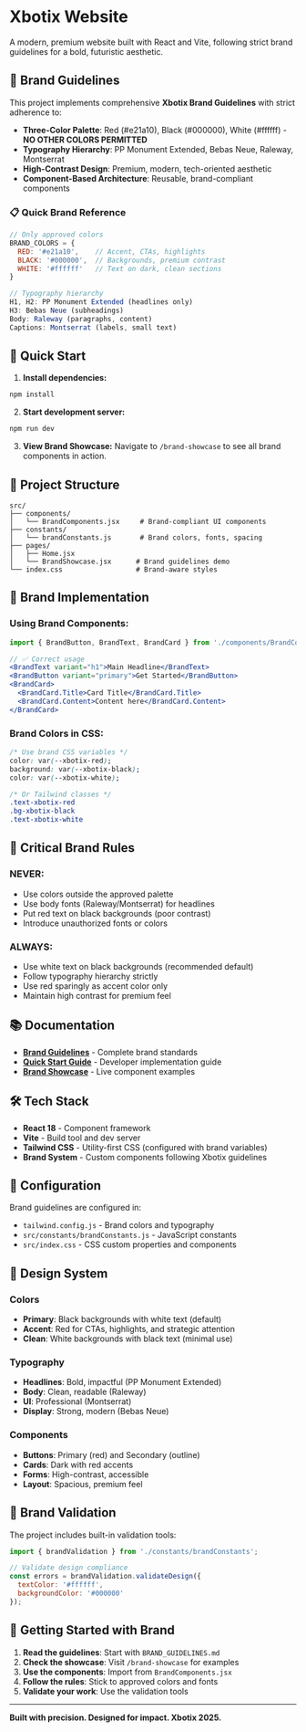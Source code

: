 # Xbotix Website

A modern, premium website built with React and Vite, following strict brand guidelines for a bold, futuristic aesthetic.

## 🎨 Brand Guidelines

This project implements comprehensive **Xbotix Brand Guidelines** with strict adherence to:

- **Three-Color Palette**: Red (#e21a10), Black (#000000), White (#ffffff) - **NO OTHER COLORS PERMITTED**
- **Typography Hierarchy**: PP Monument Extended, Bebas Neue, Raleway, Montserrat
- **High-Contrast Design**: Premium, modern, tech-oriented aesthetic
- **Component-Based Architecture**: Reusable, brand-compliant components

### 📋 Quick Brand Reference

```javascript
// Only approved colors
BRAND_COLORS = {
  RED: '#e21a10',    // Accent, CTAs, highlights  
  BLACK: '#000000',  // Backgrounds, premium contrast
  WHITE: '#ffffff'   // Text on dark, clean sections
}

// Typography hierarchy
H1, H2: PP Monument Extended (headlines only)
H3: Bebas Neue (subheadings)
Body: Raleway (paragraphs, content)
Captions: Montserrat (labels, small text)
```

## 🚀 Quick Start

1. **Install dependencies:**
```bash
npm install
```

2. **Start development server:**
```bash
npm run dev
```

3. **View Brand Showcase:**
Navigate to `/brand-showcase` to see all brand components in action.

## 📁 Project Structure

```
src/
├── components/
│   └── BrandComponents.jsx     # Brand-compliant UI components
├── constants/
│   └── brandConstants.js       # Brand colors, fonts, spacing
├── pages/
│   ├── Home.jsx
│   └── BrandShowcase.jsx      # Brand guidelines demo
└── index.css                  # Brand-aware styles
```

## 🎯 Brand Implementation

### Using Brand Components:
```jsx
import { BrandButton, BrandText, BrandCard } from './components/BrandComponents';

// ✅ Correct usage
<BrandText variant="h1">Main Headline</BrandText>
<BrandButton variant="primary">Get Started</BrandButton>
<BrandCard>
  <BrandCard.Title>Card Title</BrandCard.Title>
  <BrandCard.Content>Content here</BrandCard.Content>
</BrandCard>
```

### Brand Colors in CSS:
```css
/* Use brand CSS variables */
color: var(--xbotix-red);
background: var(--xbotix-black);
color: var(--xbotix-white);

/* Or Tailwind classes */
.text-xbotix-red
.bg-xbotix-black  
.text-xbotix-white
```

## 🚫 Critical Brand Rules

### NEVER:
- Use colors outside the approved palette
- Use body fonts (Raleway/Montserrat) for headlines
- Put red text on black backgrounds (poor contrast)
- Introduce unauthorized fonts or colors

### ALWAYS:
- Use white text on black backgrounds (recommended default)
- Follow typography hierarchy strictly
- Use red sparingly as accent color only
- Maintain high contrast for premium feel

## 📚 Documentation

- **[Brand Guidelines](./BRAND_GUIDELINES.md)** - Complete brand standards
- **[Quick Start Guide](./QUICK_START.md)** - Developer implementation guide
- **[Brand Showcase](http://localhost:5173/brand-showcase)** - Live component examples

## 🛠️ Tech Stack

- **React 18** - Component framework
- **Vite** - Build tool and dev server
- **Tailwind CSS** - Utility-first CSS (configured with brand variables)
- **Brand System** - Custom components following Xbotix guidelines

## 🔧 Configuration

Brand guidelines are configured in:
- `tailwind.config.js` - Brand colors and typography
- `src/constants/brandConstants.js` - JavaScript constants
- `src/index.css` - CSS custom properties and components

## 🎨 Design System

### Colors
- **Primary**: Black backgrounds with white text (default)
- **Accent**: Red for CTAs, highlights, and strategic attention
- **Clean**: White backgrounds with black text (minimal use)

### Typography
- **Headlines**: Bold, impactful (PP Monument Extended)
- **Body**: Clean, readable (Raleway)
- **UI**: Professional (Montserrat)
- **Display**: Strong, modern (Bebas Neue)

### Components
- **Buttons**: Primary (red) and Secondary (outline)
- **Cards**: Dark with red accents
- **Forms**: High-contrast, accessible
- **Layout**: Spacious, premium feel

## 🚨 Brand Validation

The project includes built-in validation tools:

```javascript
import { brandValidation } from './constants/brandConstants';

// Validate design compliance
const errors = brandValidation.validateDesign({
  textColor: '#ffffff',
  backgroundColor: '#000000'
});
```

## 📖 Getting Started with Brand

1. **Read the guidelines**: Start with `BRAND_GUIDELINES.md`
2. **Check the showcase**: Visit `/brand-showcase` for examples
3. **Use the components**: Import from `BrandComponents.jsx`
4. **Follow the rules**: Stick to approved colors and fonts
5. **Validate your work**: Use the validation tools

---

**Built with precision. Designed for impact. Xbotix 2025.**